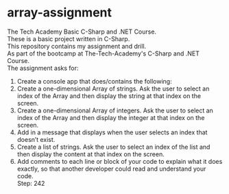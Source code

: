 # array-assignment
The Tech Academy Basic C-Sharp and .NET Course.<br> 
These is a basic project written in C-Sharp.<br> 
This repository contains my assignment and drill.<br>
As part of the bootcamp at The-Tech-Academy's C-Sharp and .NET Course.<br>
The assignment asks for:<br>
1. Create a console app that does/contains the following:<br>
2. Create a one-dimensional Array of strings. Ask the user to select an index of the Array and then display the string at that index on the screen.<br>
3. Create a one-dimensional Array of integers. Ask the user to select an index of the Array and then display the integer at that index on the screen.<br>
4. Add in a message that displays when the user selects an index that doesn’t exist.<br>
5. Create a list of strings. Ask the user to select an index of the list and then display the content at that index on the screen.<br>
6. Add comments to each line or block of your code to explain what it does exactly, so that another developer could read and understand your code. <br>
Step: 242

